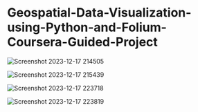 # Geospatial-Data-Visualization-using-Python-and-Folium-Coursera-Guided-Project

![Screenshot 2023-12-17 214505](https://github.com/Shweetha-Sajeev/Geospatial-Data-Visualization-using-Python-and-Folium/assets/73292802/63745c5a-ebcb-48ce-a916-eff2d815e34f)

![Screenshot 2023-12-17 215439](https://github.com/Shweetha-Sajeev/Geospatial-Data-Visualization-using-Python-and-Folium/assets/73292802/2edf17b8-9620-4cbf-a5ea-13f84eb82619)

![Screenshot 2023-12-17 223718](https://github.com/Shweetha-Sajeev/Geospatial-Data-Visualization-using-Python-and-Folium/assets/73292802/2ac1e964-4075-4052-a148-225a5ab8c85b)

![Screenshot 2023-12-17 223819](https://github.com/Shweetha-Sajeev/Geospatial-Data-Visualization-using-Python-and-Folium/assets/73292802/f6e776ac-2496-40eb-9cf4-f6bc5eea1345)
